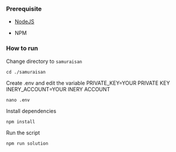 ### Prerequisite

- [NodeJS](https://nodejs.org/en/)

- NPM



### How to run

Change directory to ```samuraisan```

```shell
cd ./samuraisan
```

Create .env and edit the variable
PRIVATE_KEY=YOUR PRIVATE KEY
INERY_ACCOUNT=YOUR INERY ACCOUNT

```shell
nano .env
```

Install dependencies

```shell
npm install
```

Run the script

```
npm run solution
```
